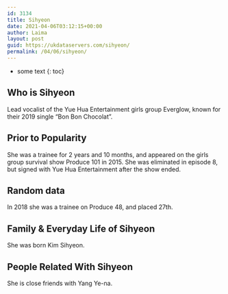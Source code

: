 ```yaml
---
id: 3134
title: Sihyeon
date: 2021-04-06T03:12:15+00:00
author: Laima
layout: post
guid: https://ukdataservers.com/sihyeon/
permalink: /04/06/sihyeon/
---
```


* some text
{: toc}


## Who is Sihyeon
                  
                  
                  
Lead vocalist of the Yue Hua Entertainment girls group Everglow, known for their 2019 single &#8220;Bon Bon Chocolat&#8221;. 
                  
              
            
              
            
                
                
                
## Prior to Popularity
                  
                  
                  
She was a trainee for 2 years and 10 months, and appeared on the girls group survival show Produce 101 in 2015. She was eliminated in episode 8, but signed with Yue Hua Entertainment after the show ended. 
                  
              
            
              
            
                
                
                
## Random data
                  
                  
                  
In 2018 she was a trainee on Produce 48, and placed 27th. 
                  
              
            
              
            
                
                
                
## Family & Everyday Life of Sihyeon
                  
                  
                  
She was born Kim Sihyeon.
                  
              
            
              
            
                
                
                
## People Related With Sihyeon
                  
                  
                  
She is close friends with Yang Ye-na. 
                  
              
            
              
            
                
              
            
              
              
            
            
              
            
          
          
          
